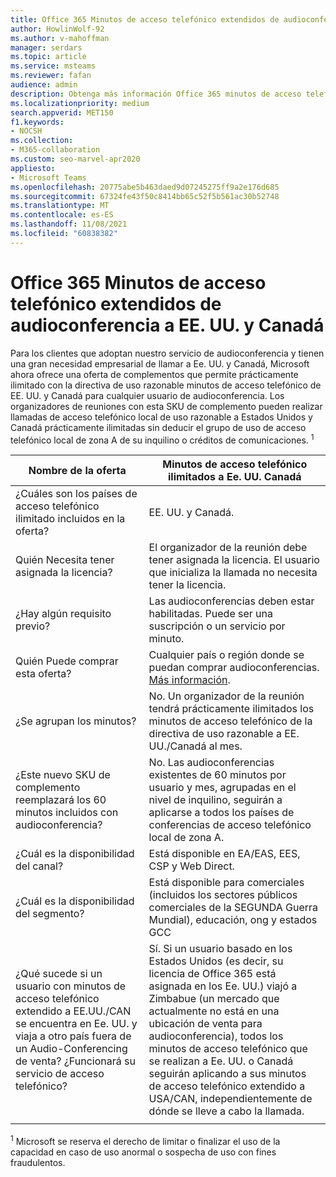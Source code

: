 ```yaml
---
title: Office 365 Minutos de acceso telefónico extendidos de audioconferencia a EE. UU. y Canadá
author: HowlinWolf-92
ms.author: v-mahoffman
manager: serdars
ms.topic: article
ms.service: msteams
ms.reviewer: fafan
audience: admin
description: Obtenga más información Office 365 minutos de acceso telefónico extendidos de audioconferencia a EE. UU. y Canadá.
ms.localizationpriority: medium
search.appverid: MET150
f1.keywords:
- NOCSH
ms.collection:
- M365-collaboration
ms.custom: seo-marvel-apr2020
appliesto:
- Microsoft Teams
ms.openlocfilehash: 20775abe5b463daed9d07245275ff9a2e176d685
ms.sourcegitcommit: 67324fe43f50c8414bb65c52f5b561ac30b52748
ms.translationtype: MT
ms.contentlocale: es-ES
ms.lasthandoff: 11/08/2021
ms.locfileid: "60838382"
---
```

# <a name="office-365-audio-conferencing-extended-dial-out-minutes-to-us-and-canada"></a>Office 365 Minutos de acceso telefónico extendidos de audioconferencia a EE. UU. y Canadá

Para los clientes que adoptan nuestro servicio de audioconferencia y tienen una gran necesidad empresarial de llamar a Ee. UU. y Canadá, Microsoft ahora ofrece una oferta de complementos que permite prácticamente ilimitado con la directiva de uso razonable minutos de acceso telefónico de EE. UU. y Canadá para cualquier usuario de audioconferencia. Los organizadores de reuniones con esta SKU de complemento pueden realizar llamadas de acceso telefónico local de uso razonable a Estados Unidos y Canadá prácticamente ilimitadas sin deducir el grupo de uso de acceso telefónico local de zona A de su inquilino o créditos de comunicaciones. <sup>1</sup>

|Nombre de la oferta | Minutos de acceso telefónico ilimitados a Ee. UU. Canadá |
|-----|------|
| ¿Cuáles son los países de acceso telefónico ilimitado incluidos en la oferta?| EE. UU. y Canadá.|
| Quién Necesita tener asignada la licencia? | El organizador de la reunión debe tener asignada la licencia. El usuario que inicializa la llamada no necesita tener la licencia. |
| ¿Hay algún requisito previo? | Las audioconferencias deben estar habilitadas. Puede ser una suscripción o un servicio por minuto.|
| Quién Puede comprar esta oferta? | Cualquier país o región donde se puedan comprar audioconferencias. [Más información](country-and-region-availability-for-audio-conferencing-and-calling-plans/country-and-region-availability-for-audio-conferencing-and-calling-plans.md).|
| ¿Se agrupan los minutos?  |No. Un organizador de la reunión tendrá prácticamente ilimitados los minutos de acceso telefónico de la directiva de uso razonable a EE. UU./Canadá al mes. |
| ¿Este nuevo SKU de complemento reemplazará los 60 minutos incluidos con audioconferencia? | No. Las audioconferencias existentes de 60 minutos por usuario y mes, agrupadas en el nivel de inquilino, seguirán a aplicarse a todos los países de conferencias de acceso telefónico local de zona A.|
| ¿Cuál es la disponibilidad del canal?  | Está disponible en EA/EAS, EES, CSP y Web Direct.  |
| ¿Cuál es la disponibilidad del segmento? | Está disponible para comerciales (incluidos los sectores públicos comerciales de la SEGUNDA Guerra Mundial), educación, ong y estados GCC |
| ¿Qué sucede si un usuario con minutos de acceso telefónico extendido a EE.UU./CAN se encuentra en Ee. UU. y viaja a otro país fuera de un Audio-Conferencing de venta? ¿Funcionará su servicio de acceso telefónico? | Sí. Si un usuario basado en los Estados Unidos (es decir, su licencia de Office 365 está asignada en los Ee. UU.) viajó a Zimbabue (un mercado que actualmente no está en una ubicación de venta para audioconferencia), todos los minutos de acceso telefónico que se realizan a Ee. UU. o Canadá seguirán aplicando a sus minutos de acceso telefónico extendido a USA/CAN, independientemente de dónde se lleve a cabo la llamada. |
|||

<sup>1</sup> Microsoft se reserva el derecho de limitar o finalizar el uso de la capacidad en caso de uso anormal o sospecha de uso con fines fraudulentos.
